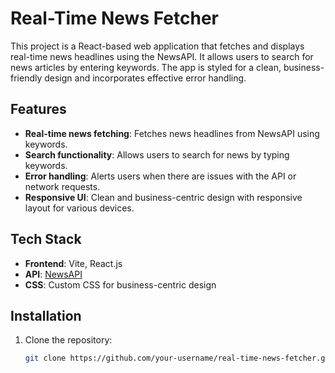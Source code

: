 

# Real-Time News Fetcher

This project is a React-based web application that fetches and displays real-time news headlines using the NewsAPI. It allows users to search for news articles by entering keywords. The app is styled for a clean, business-friendly design and incorporates effective error handling.

## Features

- **Real-time news fetching**: Fetches news headlines from NewsAPI using keywords.
- **Search functionality**: Allows users to search for news by typing keywords.
- **Error handling**: Alerts users when there are issues with the API or network requests.
- **Responsive UI**: Clean and business-centric design with responsive layout for various devices.

## Tech Stack

- **Frontend**: Vite, React.js
- **API**: [NewsAPI](https://newsapi.org/)
- **CSS**: Custom CSS for business-centric design

## Installation

1. Clone the repository:

   ```bash
   git clone https://github.com/your-username/real-time-news-fetcher.git
